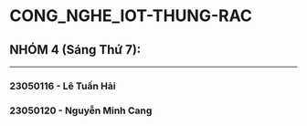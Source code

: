 # CONG_NGHE_IOT-THUNG-RAC
## NHÓM 4 (Sáng Thứ 7):
-----------------------------------
### 23050116 - Lê Tuấn Hải
### 23050120 - Nguyễn Minh Cang
